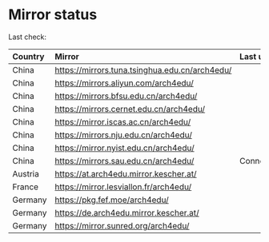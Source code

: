 <script src="./time.js"></script>
# Mirror status
Last check: <script type="text/javascript">localize(1743801685.72259);</script>

|Country|Mirror|Last update|
|:------|:-----|:----------|
|China|https://mirrors.tuna.tsinghua.edu.cn/arch4edu/|<script type="text/javascript">localize(1743792213);</script>|
|China|https://mirrors.aliyun.com/arch4edu/|<script type="text/javascript">localize(1743792213);</script>|
|China|https://mirrors.bfsu.edu.cn/arch4edu/|<script type="text/javascript">localize(1743749002);</script>|
|China|https://mirrors.cernet.edu.cn/arch4edu/|<script type="text/javascript">localize(1743749002);</script>|
|China|https://mirror.iscas.ac.cn/arch4edu/|<script type="text/javascript">localize(1743749002);</script>|
|China|https://mirrors.nju.edu.cn/arch4edu/|<script type="text/javascript">localize(1743749002);</script>|
|China|https://mirror.nyist.edu.cn/arch4edu/|<script type="text/javascript">localize(1743749002);</script>|
|China|https://mirrors.sau.edu.cn/arch4edu/|ConnectionError|
|Austria|https://at.arch4edu.mirror.kescher.at/|<script type="text/javascript">localize(1743749002);</script>|
|France|https://mirror.lesviallon.fr/arch4edu/|<script type="text/javascript">localize(1743749002);</script>|
|Germany|https://pkg.fef.moe/arch4edu/|<script type="text/javascript">localize(1743749002);</script>|
|Germany|https://de.arch4edu.mirror.kescher.at/|<script type="text/javascript">localize(1743749002);</script>|
|Germany|https://mirror.sunred.org/arch4edu/|<script type="text/javascript">localize(1743749002);</script>|

<script src="./tablefilter/tablefilter.js"></script>
<script src="./table.js"></script>